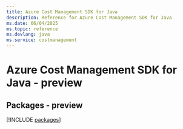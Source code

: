 ```yaml
---
title: Azure Cost Management SDK for Java
description: Reference for Azure Cost Management SDK for Java
ms.date: 06/04/2025
ms.topic: reference
ms.devlang: java
ms.service: costmanagement
---
```

# Azure Cost Management SDK for Java - preview
## Packages - preview
[!INCLUDE [packages](cost-management-index.md)]